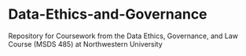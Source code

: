 # Data-Ethics-and-Governance
Repository for Coursework from the Data Ethics, Governance, and Law Course (MSDS 485) at Northwestern University
